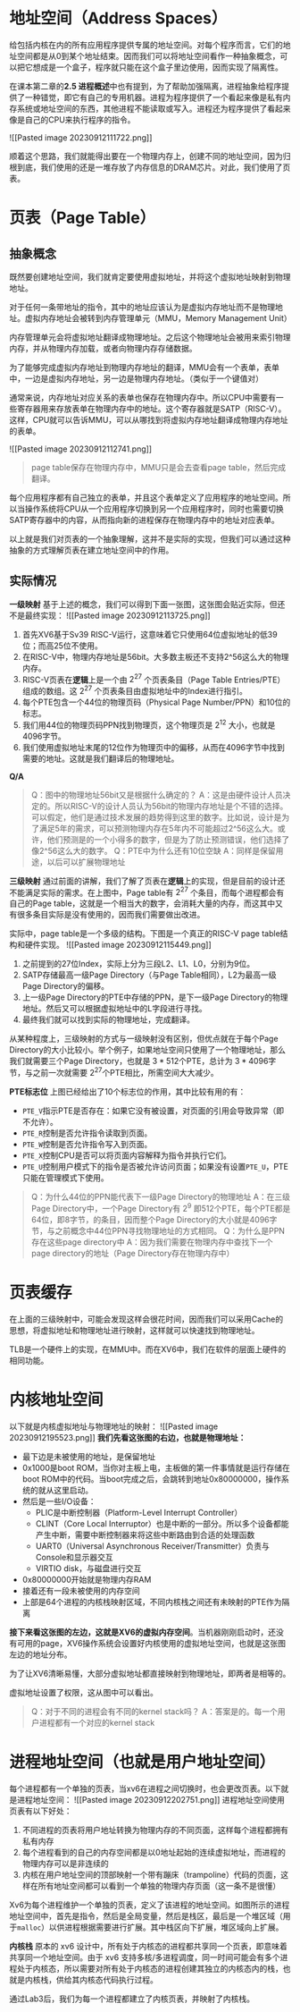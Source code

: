 # 地址空间（Address Spaces）
给包括内核在内的所有应用程序提供专属的地址空间。对每个程序而言，它们的地址空间都是从0到某个地址结束。因而我们可以将地址空间看作一种抽象概念，可以把它想成是一个盒子，程序就只能在这个盒子里边使用，因而实现了隔离性。

在课本第二章的**2.5 进程概述**中也有提到，为了帮助加强隔离，进程抽象给程序提供了一种错觉，即它有自己的专用机器。进程为程序提供了一个看起来像是私有内存系统或地址空间的东西，其他进程不能读取或写入。进程还为程序提供了看起来像是自己的CPU来执行程序的指令。

![[Pasted image 20230912111722.png]]

顺着这个思路，我们就能得出要在一个物理内存上，创建不同的地址空间，因为归根到底，我们使用的还是一堆存放了内存信息的DRAM芯片。对此，我们使用了页表。

# 页表（Page Table）
## 抽象概念
既然要创建地址空间，我们就肯定要使用虚拟地址，并将这个虚拟地址映射到物理地址。

对于任何一条带地址的指令，其中的地址应该认为是虚拟内存地址而不是物理地址。虚拟内存地址会被转到内存管理单元（MMU，Memory Management Unit）

内存管理单元会将虚拟地址翻译成物理地址。之后这个物理地址会被用来索引物理内存，并从物理内存加载，或者向物理内存存储数据。

为了能够完成虚拟内存地址到物理内存地址的翻译，MMU会有一个表单，表单中，一边是虚拟内存地址，另一边是物理内存地址。（类似于一个键值对）

通常来说，内存地址对应关系的表单也保存在物理内存中。所以CPU中需要有一些寄存器用来存放表单在物理内存中的地址。这个寄存器就是SATP（RISC-V）。这样，CPU就可以告诉MMU，可以从哪找到将虚拟内存地址翻译成物理内存地址的表单。

![[Pasted image 20230912112741.png]]

>page table保存在物理内存中，MMU只是会去查看page table，然后完成翻译。

每个应用程序都有自己独立的表单，并且这个表单定义了应用程序的地址空间。所以当操作系统将CPU从一个应用程序切换到另一个应用程序时，同时也需要切换SATP寄存器中的内容，从而指向新的进程保存在物理内存中的地址对应表单。

以上就是我们对页表的一个抽象理解，这并不是实际的实现，但我们可以通过这种抽象的方式理解页表在建立地址空间中的作用。

## 实际情况
**一级映射**
基于上述的概念，我们可以得到下面一张图，这张图会贴近实际，但还不是最终实现：
![[Pasted image 20230912113725.png]]
1. 首先XV6基于Sv39 RISC-V运行，这意味着它只使用64位虚拟地址的低39位；而高25位不使用。
2. 在RISC-V中，物理内存地址是56bit。大多数主板还不支持2^56这么大的物理内存。
3. RISC-V页表在**逻辑**上是一个由 $2^{27}$ 个页表条目（Page Table Entries/PTE）组成的数组。这 $2^{27}$ 个页表条目由虚拟地址中的Index进行指引。
4. 每个PTE包含一个44位的物理页码（Physical Page Number/PPN）和10位的标志。
5. 我们用44位的物理页码PPN找到物理页，这个物理页是 $2^{12}$ 大小，也就是4096字节。
6. 我们使用虚拟地址末尾的12位作为物理页中的偏移，从而在4096字节中找到需要的地址。这就是我们翻译后的物理地址。

**Q/A**
>Q：图中的物理地址56bit又是根据什么确定的？
>A：这是由硬件设计人员决定的。所以RISC-V的设计人员认为56bit的物理内存地址是个不错的选择。可以假定，他们是通过技术发展的趋势得到这里的数字。比如说，设计是为了满足5年的需求，可以预测物理内存在5年内不可能超过2^56这么大。或许，他们预测是的一个小得多的数字，但是为了防止预测错误，他们选择了像2^56这么大的数字。
>Q：PTE中为什么还有10位空缺
>A：同样是保留用途，以后可以扩展物理地址

**三级映射**
通过前面的讲解，我们了解了页表在**逻辑**上的实现，但是目前的设计还不能满足实际的需求。在上图中，Page table有 $2^{27}$ 个条目，而每个进程都会有自己的Page table，这就是一个相当大的数字，会消耗大量的内存，而这其中又有很多条目实际是没有使用的，因而我们需要做出改进。

实际中，page table是一个多级的结构。下图是一个真正的RISC-V page table结构和硬件实现。
![[Pasted image 20230912115449.png]]
1. 之前提到的27位Index，实际上分为三段L2、L1、L0，分别为9位。
2. SATP存储最高一级Page Directory（与Page Table相同），L2为最高一级Page Directory的偏移。
3. 上一级Page Directory的PTE中存储的PPN，是下一级Page Directory的物理地址。然后又可以根据虚拟地址中的L字段进行寻找。
4. 最终我们就可以找到实际的物理地址，完成翻译。

从某种程度上，三级映射的方式与一级映射没有区别，但优点就在于每个Page Directory的大小比较小。举个例子，如果地址空间只使用了一个物理地址，那么我们就需要三个Page Directory，也就是 $3*512$个PTE，总计为 $3*4096$字节，与之前一次就需要 $2^{27}$个PTE相比，所需空间大大减少。

**PTE标志位**
上图已经给出了10个标志位的作用，其中比较有用的有：
- `PTE_V`指示PTE是否存在：如果它没有被设置，对页面的引用会导致异常（即不允许）。
- `PTE_R`控制是否允许指令读取到页面。
- `PTE_W`控制是否允许指令写入到页面。
- `PTE_X`控制CPU是否可以将页面内容解释为指令并执行它们。
- `PTE_U`控制用户模式下的指令是否被允许访问页面；如果没有设置`PTE_U`，PTE只能在管理模式下使用。

>Q：为什么44位的PPN能代表下一级Page Directory的物理地址
>A：在三级Page Directory中，一个Page Directory有 $2^9$ 即512个PTE，每个PTE都是64位，即8字节，的条目，因而整个Page Directory的大小就是4096字节，与之前概念中44位PPN寻找物理地址的方式相同。
>Q：为什么是PPN存在这些page directory中
>A：因为我们需要在物理内存中查找下一个page directory的地址（Page Directory存在物理内存中）

# 页表缓存
在上面的三级映射中，可能会发现这样会很花时间，因而我们可以采用Cache的思想，将虚拟地址和物理地址进行映射，这样就可以快速找到物理地址。

TLB是一个硬件上的实现，在MMU中。而在XV6中，我们在软件的层面上硬件的相同功能。

# 内核地址空间
以下就是内核虚拟地址与物理地址的映射：
![[Pasted image 20230912195523.png]]
**我们先看这张图的右边，也就是物理地址：**
- 最下边是未被使用的地址，是保留地址
- 0x1000是boot ROM，当你对主板上电，主板做的第一件事情就是运行存储在boot ROM中的代码。当boot完成之后，会跳转到地址0x80000000，操作系统的就从这里启动。
- 然后是一些I/O设备：
	- PLIC是中断控制器（Platform-Level Interrupt Controller）
	- CLINT（Core Local Interruptor）也是中断的一部分。所以多个设备都能产生中断，需要中断控制器来将这些中断路由到合适的处理函数
	- UART0（Universal Asynchronous Receiver/Transmitter）负责与Console和显示器交互
	- VIRTIO disk，与磁盘进行交互
- 0x80000000开始就是物理内存RAM
- 接着还有一段未被使用的内存空间
- 上部是64个进程的内核栈映射区域，不同内核栈之间还有未映射的PTE作为隔离

**接下来看这张图的左边，这就是XV6的虚拟内存空间**。当机器刚刚启动时，还没有可用的page，XV6操作系统会设置好内核使用的虚拟地址空间，也就是这张图左边的地址分布。

为了让XV6清晰易懂，大部分虚拟地址都直接映射到物理地址，即两者是相等的。

虚拟地址设置了权限，这从图中可以看出。

>Q：对于不同的进程会有不同的kernel stack吗？
>A：答案是的。每一个用户进程都有一个对应的kernel stack

# 进程地址空间（也就是用户地址空间）
每个进程都有一个单独的页表，当xv6在进程之间切换时，也会更改页表。以下就是进程地址空间：
![[Pasted image 20230912202751.png]]
进程地址空间使用页表有以下好处：
1. 不同进程的页表将用户地址转换为物理内存的不同页面，这样每个进程都拥有私有内存
2. 每个进程看到的自己的内存空间都是以0地址起始的连续虚拟地址，而进程的物理内存可以是非连续的
3. 内核在用户地址空间的顶部映射一个带有蹦床（trampoline）代码的页面，这样在所有地址空间都可以看到一个单独的物理内存页面（这一条不是很懂）

Xv6为每个进程维护一个单独的页表，定义了该进程的地址空间。如图所示的进程地址空间中，首先是指令，然后是全局变量，然后是栈区，最后是一个堆区域（用于`malloc`）以供进程根据需要进行扩展。其中栈区向下扩展，堆区域向上扩展。

**内核栈**
原本的 xv6 设计中，所有处于内核态的进程都共享同一个页表，即意味着共享同一个地址空间。由于 xv6 支持多核/多进程调度，同一时间可能会有多个进程处于内核态，所以需要对所有处于内核态的进程创建其独立的内核态内的栈，也就是内核栈，供给其内核态代码执行过程。

通过Lab3后，我们为每一个进程都建立了内核页表，并映射了内核栈。










